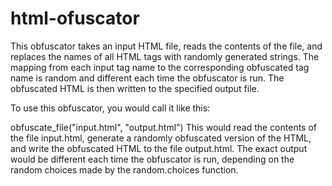 # html-ofuscator

This obfuscator takes an input HTML file, reads the contents of the file, and replaces the names of all HTML tags with randomly generated strings. The mapping from each input tag name to the corresponding obfuscated tag name is random and different each time the obfuscator is run. The obfuscated HTML is then written to the specified output file.

To use this obfuscator, you would call it like this:

obfuscate_file("input.html", "output.html")
This would read the contents of the file input.html, generate a randomly obfuscated version of the HTML, and write the obfuscated HTML to the file output.html. The exact output would be different each time the obfuscator is run, depending on the random choices made by the random.choices function.

